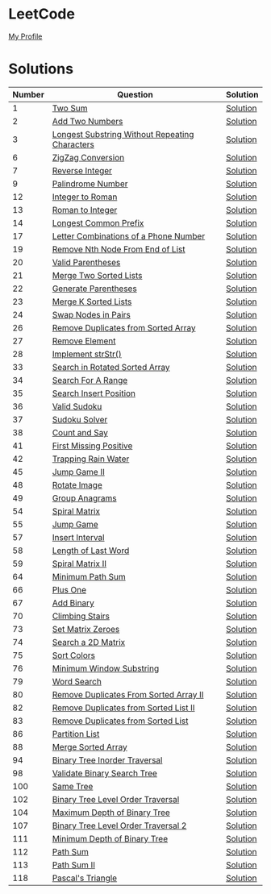 # LeetCode
[My Profile](https://leetcode.com/jsbradley523/)

# Solutions
| Number | Question | Solution |
|--------|----------|----------|
| 1 | [Two Sum](https://leetcode.com/problems/two-sum/) | [Solution](./src/main/java/jamison/bradley/leet/code/questions/algorithms/TwoSum.java) |
| 2 | [Add Two Numbers](https://leetcode.com/problems/add-two-numbers/) | [Solution](./src/main/java/jamison/bradley/leet/code/questions/algorithms/AddTwoNumbers.java) |
| 3 | [Longest Substring Without Repeating Characters](https://leetcode.com/problems/longest-substring-without-repeating-characters/) | [Solution](./src/main/java/jamison/bradley/leet/code/questions/algorithms/LongestSubstringWithoutRepeatingCharacters.java) |
| 6 | [ZigZag Conversion](https://leetcode.com/problems/zigzag-conversion/) | [Solution](./src/main/java/jamison/bradley/leet/code/questions/algorithms/ZigZagConversion.java) |
| 7 | [Reverse Integer](https://leetcode.com/problems/reverse-integer/) | [Solution](./src/main/java/jamison/bradley/leet/code/questions/algorithms/ReverseInteger.java) |
| 9 | [Palindrome Number](https://leetcode.com/problems/palindrome-number/) | [Solution](./src/main/java/jamison/bradley/leet/code/questions/algorithms/PalindromeNumber.java) |
| 12 | [Integer to Roman](https://leetcode.com/problems/integer-to-roman/) | [Solution](./src/main/java/jamison/bradley/leet/code/questions/algorithms/IntegerToRoman.java) |
| 13 | [Roman to Integer](https://leetcode.com/problems/roman-to-integer/) | [Solution](./src/main/java/jamison/bradley/leet/code/questions/algorithms/RomanToInteger.java) |
| 14 | [Longest Common Prefix](https://leetcode.com/problems/longest-common-prefix/) | [Solution](./src/main/java/jamison/bradley/leet/code/questions/algorithms/LongestCommonPrefix.java) |
| 17 | [Letter Combinations of a Phone Number](https://leetcode.com/problems/letter-combinations-of-a-phone-number/) | [Solution](./src/main/java/jamison/bradley/leet/code/questions/algorithms/LetterCombinationsOfAPhoneNumber.java) |
| 19 | [Remove Nth Node From End of List](https://leetcode.com/problems/remove-nth-node-from-end-of-list/) | [Solution](./src/main/java/jamison/bradley/leet/code/questions/algorithms/RemoveNthNodeFromEndOfList.java) |
| 20 | [Valid Parentheses](https://leetcode.com/problems/valid-parentheses/) | [Solution](./src/main/java/jamison/bradley/leet/code/questions/algorithms/ValidParentheses.java) |
| 21 | [Merge Two Sorted Lists](https://leetcode.com/problems/merge-two-sorted-lists/) | [Solution](./src/main/java/jamison/bradley/leet/code/questions/algorithms/MergeTwoSortedLists.java) |
| 22 | [Generate Parentheses](https://leetcode.com/problems/generate-parentheses/) | [Solution](./src/main/java/jamison/bradley/leet/code/questions/algorithms/GenerateParentheses.java) |
| 23 | [Merge K Sorted Lists](https://leetcode.com/problems/merge-k-sorted-lists/) | [Solution](./src/main/java/jamison/bradley/leet/code/questions/algorithms/MergeKSortedLists.java) |
| 24 | [Swap Nodes in Pairs](https://leetcode.com/problems/swap-nodes-in-pairs/) | [Solution](./src/main/java/jamison/bradley/leet/code/questions/algorithms/SwapNodesInPairs.java) |
| 26 | [Remove Duplicates from Sorted Array](https://leetcode.com/problems/remove-duplicates-from-sorted-array/) | [Solution](/src/main/java/jamison/bradley/leet/code/questions/algorithms/RemoveDuplicatesFromSortedArray.java) |
| 27 | [Remove Element](https://leetcode.com/problems/remove-element/) | [Solution](./src/main/java/jamison/bradley/leet/code/questions/algorithms/RemoveElement.java) |
| 28 | [Implement strStr()](https://leetcode.com/problems/implement-strstr/) | [Solution](./src/main/java/jamison/bradley/leet/code/questions/algorithms/ImplementStrStr.java) |
| 33 | [Search in Rotated Sorted Array](https://leetcode.com/problems/search-in-rotated-sorted-array/) | [Solution](./src/main/java/jamison/bradley/leet/code/questions/algorithms/SearchInRotatedSortedArray.java) |
| 34 | [Search For A Range](https://leetcode.com/problems/search-for-a-range/) | [Solution](./src/main/java/jamison/bradley/leet/code/questions/algorithms/SearchForARange.java) |
| 35 | [Search Insert Position](https://leetcode.com/problems/search-insert-position/) | [Solution](./src/main/java/jamison/bradley/leet/code/questions/algorithms/SearchInsertPosition.java) |
| 36 | [Valid Sudoku](https://leetcode.com/problems/valid-sudoku/) | [Solution](./src/main/java/jamison/bradley/leet/code/questions/algorithms/ValidSudoku.java) |
| 37 | [Sudoku Solver](https://leetcode.com/problems/sudoku-solver/) | [Solution](./src/main/java/jamison/bradley/leet/code/questions/algorithms/SudokuSolver.java) |
| 38 | [Count and Say](https://leetcode.com/problems/count-and-say/) | [Solution](./src/main/java/jamison/bradley/leet/code/questions/algorithms/CountAndSay.java) |
| 41 | [First Missing Positive](https://leetcode.com/problems/first-missing-positive/) | [Solution](./src/main/java/jamison/bradley/leet/code/questions/algorithms/FirstMissingPositive.java) |
| 42 | [Trapping Rain Water](https://leetcode.com/problems/trapping-rain-water/) | [Solution](./src/main/java/jamison/bradley/leet/code/questions/algorithms/TrappingRainWater.java) |
| 45 | [Jump Game II](https://leetcode.com/problems/jump-game-ii/) | [Solution](./src/main/java/jamison/bradley/leet/code/questions/algorithms/JumpGame2.java) |
| 48 | [Rotate Image](https://leetcode.com/problems/rotate-image/) | [Solution](./src/main/java/jamison/bradley/leet/code/questions/algorithms/RotateImage.java) |
| 49 | [Group Anagrams](https://leetcode.com/problems/anagrams/) | [Solution](./src/main/java/jamison/bradley/leet/code/questions/algorithms/GroupAnagrams.java) |
| 54 | [Spiral Matrix](https://leetcode.com/problems/spiral-matrix/) | [Solution](./src/main/java/jamison/bradley/leet/code/questions/algorithms/SpiralMatrix.java) |
| 55 | [Jump Game](https://leetcode.com/problems/jump-game/) | [Solution](./src/main/java/jamison/bradley/leet/code/questions/algorithms/JumpGame.java) |
| 57 | [Insert Interval](https://leetcode.com/problems/insert-interval/) | [Solution](./src/main/java/jamison/bradley/leet/code/questions/algorithms/InsertInterval.java) |
| 58 | [Length of Last Word](https://leetcode.com/problems/length-of-last-word/) | [Solution](./src/main/java/jamison/bradley/leet/code/questions/algorithms/LengthOfLastWord.java) |
| 59 | [Spiral Matrix II](https://leetcode.com/problems/spiral-matrix-ii/) | [Solution](./src/main/java/jamison/bradley/leet/code/questions/algorithms/SpiralMatrix2.java) |
| 64 | [Minimum Path Sum](https://leetcode.com/problems/minimum-path-sum/) | [Solution](./src/main/java/jamison/bradley/leet/code/questions/algorithms/MinimumPathSum.java) |
| 66 | [Plus One](https://leetcode.com/problems/plus-one/) | [Solution](./src/main/java/jamison/bradley/leet/code/questions/algorithms/PlusOne.java) |
| 67 | [Add Binary](https://leetcode.com/problems/add-binary/) | [Solution](./src/main/java/jamison/bradley/leet/code/questions/algorithms/AddBinary.java) |
| 70 | [Climbing Stairs](https://leetcode.com/problems/climbing-stairs/) | [Solution](./src/main/java/jamison/bradley/leet/code/questions/algorithms/ClimbingStairs.java) |
| 73 | [Set Matrix Zeroes](https://leetcode.com/problems/set-matrix-zeroes/) | [Solution](./src/main/java/jamison/bradley/leet/code/questions/algorithms/SetMatrixZeroes.java) | 
| 74 | [Search a 2D Matrix](https://leetcode.com/problems/search-a-2d-matrix/) | [Solution](./src/main/java/jamison/bradley/leet/code/questions/algorithms/SearchA2DMatrix.java) |
| 75 | [Sort Colors](https://leetcode.com/problems/sort-colors/) | [Solution](./src/main/java/jamison/bradley/leet/code/questions/algorithms/SortColors.java) |
| 76 | [Minimum Window Substring](https://leetcode.com/problems/minimum-window-substring/) | [Solution](./src/main/java/jamison/bradley/leet/code/questions/algorithms/MinimumWindowSubstring.java) |
| 79 | [Word Search](https://leetcode.com/problems/word-search/) | [Solution](./src/main/java/jamison/bradley/leet/code/questions/algorithms/WordSearch.java) |
| 80 | [Remove Duplicates From Sorted Array II](https://leetcode.com/problems/remove-duplicates-from-sorted-array-ii/) | [Solution](./src/main/java/jamison/bradley/leet/code/questions/algorithms/RemoveDuplicatesFromSortedArray2.java) |
| 82 | [Remove Duplicates from Sorted List II](https://leetcode.com/problems/remove-duplicates-from-sorted-list-ii/) | [Solution](./src/main/java/jamison/bradley/leet/code/questions/algorithms/RemoveDuplicatesFromSortedList2.java) |
| 83 | [Remove Duplicates from Sorted List](https://leetcode.com/problems/remove-duplicates-from-sorted-list/) | [Solution](./src/main/java/jamison/bradley/leet/code/questions/algorithms/RemoveDuplicatesFromSortedList.java) |
| 86 | [Partition List](https://leetcode.com/problems/partition-list/) | [Solution](./src/main/java/jamison/bradley/leet/code/questions/algorithms/PartitionList.java) |
| 88 | [Merge Sorted Array](https://leetcode.com/problems/merge-sorted-array/) | [Solution](./src/main/java/jamison/bradley/leet/code/questions/algorithms/MergeSortedArray.java) |
| 94 | [Binary Tree Inorder Traversal](https://leetcode.com/problems/binary-tree-inorder-traversal/) | [Solution](./src/main/java/jamison/bradley/leet/code/questions/algorithms/BinaryTreeInorderTraversal.java) |
| 98 | [Validate Binary Search Tree](https://leetcode.com/problems/validate-binary-search-tree/) | [Solution](./src/main/java/jamison/bradley/leet/code/questions/algorithms/ValidateBinarySearchTree.java) |
| 100 | [Same Tree](https://leetcode.com/problems/same-tree/) | [Solution](./src/main/java/jamison/bradley/leet/code/questions/algorithms/SameTree.java) |
| 102 | [Binary Tree Level Order Traversal](https://leetcode.com/problems/binary-tree-level-order-traversal/) | [Solution](./src/main/java/jamison/bradley/leet/code/questions/algorithms/BinaryTreeLevelOrderTraversal.java) |
| 104 | [Maximum Depth of Binary Tree](https://leetcode.com/problems/maximum-depth-of-binary-tree/) | [Solution](./src/main/java/jamison/bradley/leet/code/questions/algorithms/MaximumDepthOfBinaryTree.java) |
| 107 | [Binary Tree Level Order Traversal 2](https://leetcode.com/problems/binary-tree-level-order-traversal-ii/) | [Solution](./src/main/java/jamison/bradley/leet/code/questions/algorithms/BinaryTreeLevelOrderTraversal2.java) |
| 111 | [Minimum Depth of Binary Tree](https://leetcode.com/problems/minimum-depth-of-binary-tree/) | [Solution](./src/main/java/jamison/bradley/leet/code/questions/algorithms/MinimumDepthOfBinaryTree.java) |
| 112 | [Path Sum](https://leetcode.com/problems/path-sum/) | [Solution](./src/main/java/jamison/bradley/leet/code/questions/algorithms/PathSum.java) |
| 113 | [Path Sum II](https://leetcode.com/problems/path-sum-ii/) | [Solution](./src/main/java/jamison/bradley/leet/code/questions/algorithms/PathSum2.java) |
| 118 | [Pascal's Triangle](https://leetcode.com/problems/pascals-triangle/) | [Solution](./src/main/java/jamison/bradley/leet/code/questions/algorithms/PascalsTriangle.java) |
